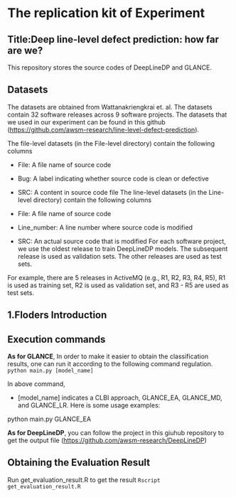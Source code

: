 # The replication kit of Experiment
## Title:Deep line-level defect prediction: how far are we?
This repository stores the source codes of DeepLineDP and GLANCE.
## Datasets
The datasets are obtained from Wattanakriengkrai et. al. The datasets contain 32 software releases across 9 software projects. The datasets that we used in our experiment can be found in this github (https://github.com/awsm-research/line-level-defect-prediction).

The file-level datasets (in the File-level directory) contain the following columns

*  File: A file name of source code
*  Bug: A label indicating whether source code is clean or defective
*  SRC: A content in source code file
The line-level datasets (in the Line-level directory) contain the following columns

*  File: A file name of source code
*  Line_number: A line number where source code is modified
*  SRC: An actual source code that is modified
For each software project, we use the oldest release to train DeepLineDP models. The subsequent release is used as validation sets. The other releases are used as test sets.

For example, there are 5 releases in ActiveMQ (e.g., R1, R2, R3, R4, R5), R1 is used as training set, R2 is used as validation set, and R3 - R5 are used as test sets.
## 1.Floders Introduction
## Execution commands
**As for GLANCE**, In order to make it easier to obtain the classification results, one can run it according to the following command regulation.
`python main.py [model_name]`

In above command,

*  [model_name] indicates a CLBI approach, GLANCE_EA, GLANCE_MD, and GLANCE_LR.
Here is some usage examples:

python main.py GLANCE_EA

**As for DeepLineDP**, you can follow the project in this giuhub repository to get the output file (https://github.com/awsm-research/DeepLineDP)

## Obtaining the Evaluation Result
Run get_evaluation_result.R to get the result
`Rscript  get_evaluation_result.R`
